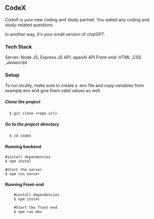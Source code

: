 ## CodeX

CodeX is your new coding and study partnet. You asked any coding and study-related questions.


In another way, it's your small version of chatGPT.

### Tech Stack
Server: Node JS, Express JS
API: openAI API
Front-end: HTML ,CSS ,Javascript

### Setup

To run  locally, make sure to create a .env file and copy variables from example.env and give them valid values as well.

##### Clone the project

```
  $ git clone <repo url>
 ```
##### Go to the project directory
```
  $ cd codeX
```
#### Running backend
```
#install dependencies
$ npm instal

#Start the server
$ npm run server
```

#### Running Front-end
```
    #install dependencies
    $ npm instal

    #Start the front-end
    $ npm run dev
```

